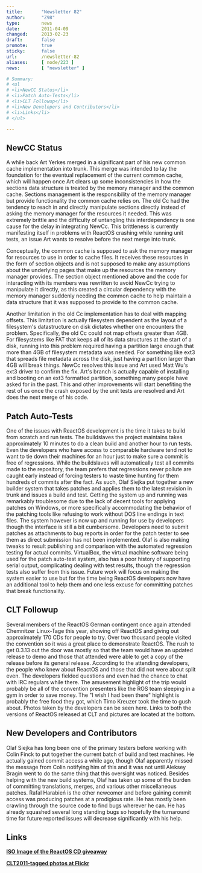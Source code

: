 ```yaml
---
title:       "Newsletter 82"
author:      "Z98"
type:        news
date:        2011-04-09
changed:     2013-02-23
draft:       false
promote:     true
sticky:      false
url:         /newsletter-82
aliases:     [ node/223 ]
news:        [ "newsletter" ]

# Summary:
# <ul
# <li>NewCC Status</li>
# <li>Patch Auto-Tests</li>
# <li>CLT Followup</li>
# <li>New Developers and Contributors</li>
# <li>Links</li>
# </ul>

---
```

<h2>NewCC Status</h2>
<p>A while back Art Yerkes merged in a significant part of his new common cache implementation into trunk.  This merge was intended to lay the foundation for the eventual replacement of the current common cache, which will happen once Art clears up some inconsistencies in how the sections data structure is treated by the memory manager and the common cache.  Sections management is the responsibility of the memory manager but provide functionality the common cache relies on.  The old Cc had the tendency to reach in and directly manipulate sections directly instead of asking the memory manager for the resources it needed.  This was extremely brittle and the difficulty of untangling this interdependency is one cause for the delay in integrating NewCc.  This brittleness is currently manifesting itself in problems with ReactOS crashing while running unit tests, an issue Art wants to resolve before the next merge into trunk.</p>
<p>Conceptually, the common cache is supposed to ask the memory manager for resources to use in order to cache files.  It receives these resources in the form of section objects and is not supposed to make any assumptions about the underlying pages that make up the resources the memory manager provides.  The section object mentioned above and the code for interacting with its members was rewritten to avoid NewCc trying to manipulate it directly, as this created a circular dependency with the memory manager suddenly needing the common cache to help maintain a data structure that it was supposed to provide to the common cache.</p>
<p>Another limitation in the old Cc implementation has to deal with mapping offsets.  This limitation is actually filesystem dependent as the layout of a filesystem's datastructure on disk dictates whether one encounters the problem.  Specifically, the old Cc could not map offsets greater than 4GB.  For filesystems like FAT that keeps all of its data structures at the start of a disk, running into this problem required having a partition large enough that more than 4GB of filesystem metadata was needed.  For something like ext3 that spreads file metadata across the disk, just having a partition larger than 4GB will break things.  NewCc resolves this issue and Art used Matt Wu's ext3 driver to confirm the fix.  Art's branch is actually capable of installing and booting on an ext3 formatted partition, something many people have asked for in the past.  This and other improvements will start benefiting the rest of us once the crash exposed by the unit tests are resolved and Art does the next merge of his code.</p>
<h2>Patch Auto-Tests</h2>
<p>One of the issues with ReactOS development is the time it takes to build from scratch and run tests.  The buildslaves the project maintains takes approximately 10 minutes to do a clean build and another hour to run tests.  Even the developers who have access to comparable hardware tend not to want to tie down their machines for an hour just to make sure a commit is free of regressions.  While the buildslaves will automatically test all commits made to the repository, the team prefers that regressions never pollute are caught early instead of forcing testers to waste time hunting for them hundreds of commits after the fact.  As such, Olaf Siejka put together a new builder system that takes patches and applies them to the latest revision in trunk and issues a build and test.  Getting the system up and running was remarkably troublesome due to the lack of decent tools for applying patches on Windows, or more specifically accommodating the behavior of the patching tools like refusing to work without DOS line endings in text files.  The system however is now up and running for use by developers though the interface is still a bit cumbersome.  Developers need to submit patches as attachments to bug reports in order for the patch tester to see them as direct submission has not been implemented.  Olaf is also making tweaks to result publishing and comparison with the automated regression testing for actual commits.  VirtualBox, the virtual machine software being used for the patch auto-test system, also has a poor history of supporting serial output, complicating dealing with test results, though the regression tests also suffer from this issue.  Future work will focus on making the system easier to use but for the time being ReactOS developers now have an additional tool to help them and one less excuse for committing patches that break functionality.</p>
<h2>CLT Followup</h2>
<p>Several members of the ReactOS German contingent once again attended Chemnitzer Linux-Tage this year, showing off ReactOS and giving out approximately 170 CDs for people to try.  Over two thousand people visited the convention so it was a great place to demonstrate ReactOS.  The rush to get 0.3.13 out the door was mostly so that the team would have an updated release to demo and those that attended were able to get a copy of the release before its general release.  According to the attending developers, the people who knew about ReactOS and those that did not were about split even.  The developers fielded questions and even had the chance to chat with IRC regulars while there.  The amusement highlight of the trip would probably be all of the convention presenters like the ROS team sleeping in a gym in order to save money.  The "I wish I had been there" highlight is probably the free food they got, which Timo Kreuzer took the time to gush about.  Photos taken by the developers can be seen here.  Links to both the versions of ReactOS released at CLT and pictures are located at the bottom.</p>
<h2>New Developers and Contributors</h2>
<p>Olaf Siejka has long been one of the primary testers before working with Colin Finck to put together the current batch of build and test machines.  He actually gained commit access a while ago, though Olaf apparently missed the message from Colin notifying him of this and it was not until Aleksey Bragin went to do the same thing that this oversight was noticed.  Besides helping with the new build systems, Olaf has taken up some of the burden of committing translations, merges, and various other miscellaneous patches.  Rafal Harabień is the other newcomer and before gaining commit access was producing patches at a prodigious rate.  He has mostly been crawling through the source code to find bugs wherever he can.  He has already squashed several long standing bugs so hopefully the turnaround time for future reported issues will decrease significantly with his help.</p>

<h2>Links</h2>
<p class="icon_p">
  <a href="http://downloads.sourceforge.net/reactos/ReactOS-0.3.13-CLT2011.7z">
    <img alt="" src="http://reactos.org/media/pictures/2007/livecd.png"><br>
    <strong>ISO Image of the ReactOS CD giveaway</strong>
  </a>
</p>

<p class="icon_p">
  <a href="http://flickr.com/photos/tags/clt2011">
    <img alt="" src="http://reactos.org/media/pictures/2006/screenshot.png"><br>
    <strong>CLT2011-tagged photos at Flickr</strong>
  </a>
</p>
